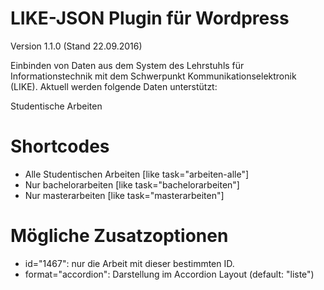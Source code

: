 LIKE-JSON Plugin für Wordpress
=========
Version 1.1.0 (Stand 22.09.2016)

Einbinden von Daten aus dem System des Lehrstuhls für Informationstechnik mit dem Schwerpunkt Kommunikationselektronik (LIKE).
Aktuell werden folgende Daten unterstützt:

Studentische Arbeiten


Shortcodes
==========

 - Alle Studentischen Arbeiten
   [like task="arbeiten-alle"]		
 - Nur bachelorarbeiten 
   [like task="bachelorarbeiten"]
 - Nur masterarbeiten 
   [like task="masterarbeiten"]
   
   
Mögliche Zusatzoptionen
==========
  - id="1467": nur die Arbeit mit dieser bestimmten ID.
  - format="accordion": Darstellung im Accordion Layout (default: "liste")

   
